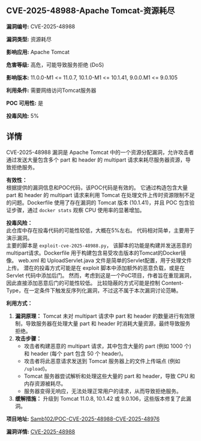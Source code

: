 ## CVE-2025-48988-Apache Tomcat-资源耗尽

**漏洞编号:** CVE-2025-48988

**漏洞类型:** 资源耗尽

**影响应用:** Apache Tomcat

**危害等级:** 高危，可能导致服务拒绝 (DoS)

**影响版本:** 11.0.0-M1 <= 11.0.7, 10.1.0-M1 <= 10.1.41, 9.0.0.M1 <= 9.0.105

**利用条件:** 需要网络访问Tomcat服务器

**POC 可用性:** 是

**投毒风险:** 5%

## 详情

CVE-2025-48988 漏洞是 Apache Tomcat 中的一个资源分配漏洞，允许攻击者通过发送大量包含多个 part 和 header 的 multipart 请求来耗尽服务器资源，导致拒绝服务。  

**有效性：**  
根据提供的漏洞信息和POC代码，该POC代码是有效的。  它通过构造包含大量 part 和 header 的 multipart 请求来利用 Tomcat 在处理文件上传时资源限制不足的问题。Dockerfile 使用了存在漏洞的 Tomcat 版本 (10.1.41)，并且 POC 包含验证步骤，通过 `docker stats` 观察 CPU 使用率的显著增加。

**投毒风险：**  
此仓库中存在投毒代码的可能性较低，大概在5%左右。 代码相对简单，主要用于演示漏洞。  
主要的脚本是 `exploit-cve-2025-48988.py`， 该脚本的功能是构建并发送恶意的multipart请求。Dockerfile 用于构建包含易受攻击版本的Tomcat的Docker镜像。 web.xml 和 UploadServlet.java 文件是简单的Servlet配置，用于处理文件上传。 
潜在的投毒方式可能是在 exploit 脚本中添加额外的恶意负载，或是在 Servlet 代码中添加后门。 然而，考虑到这是一个PoC项目，作者旨在重现漏洞，因此直接添加恶意后门的可能性较低。 比较隐蔽的方式可能是控制 Content-Type，在一定条件下触发反序列化漏洞，不过这不属于本次漏洞讨论范畴。

**利用方式：**  
1.  **漏洞原理：**  Tomcat 未对 multipart 请求中 part 和 header 的数量进行有效限制，导致服务器在处理大量 part 和 header 时消耗大量资源，最终导致服务拒绝。
2.  **攻击步骤：**  
    *   攻击者构建恶意的 multipart 请求，其中包含大量的 part (例如 1000 个) 和 header (每个 part 包含 50 个 header)。
    *   攻击者将此恶意请求发送到 Tomcat 服务器上的文件上传端点 (例如 `/upload`)。
    *   Tomcat 服务器尝试解析和处理这些大量的 part 和 header，导致 CPU 和内存资源被耗尽。
    *   服务器变得无响应，无法处理正常用户的请求，从而导致拒绝服务。
3.  **缓解措施：**  升级到 Tomcat 11.0.8, 10.1.42 或 9.0.106，这些版本修复了此漏洞。

**项目地址:** [Samb102/POC-CVE-2025-48988-CVE-2025-48976](https://github.com/Samb102/POC-CVE-2025-48988-CVE-2025-48976)

**漏洞详情:** [CVE-2025-48988](https://nvd.nist.gov/vuln/detail/CVE-2025-48988)